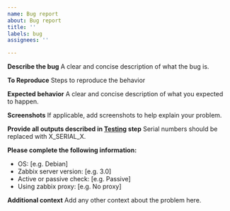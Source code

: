 ```yaml
---
name: Bug report
about: Bug report
title: ''
labels: bug
assignees: ''

---
```


**Describe the bug**
A clear and concise description of what the bug is.

**To Reproduce**
Steps to reproduce the behavior

**Expected behavior**
A clear and concise description of what you expected to happen.

**Screenshots**
If applicable, add screenshots to help explain your problem.

**Provide all outputs described in [Testing](https://github.com/nobodysu/zabbix-mini-IPMI#testing) step**
Serial numbers should be replaced with X_SERIAL_X.

**Please complete the following information:**
 - OS: [e.g. Debian]
 - Zabbix server version: [e.g. 3.0]
 - Active or passive check: [e.g. Passive]
 - Using zabbix proxy: [e.g. No proxy]

**Additional context**
Add any other context about the problem here.
